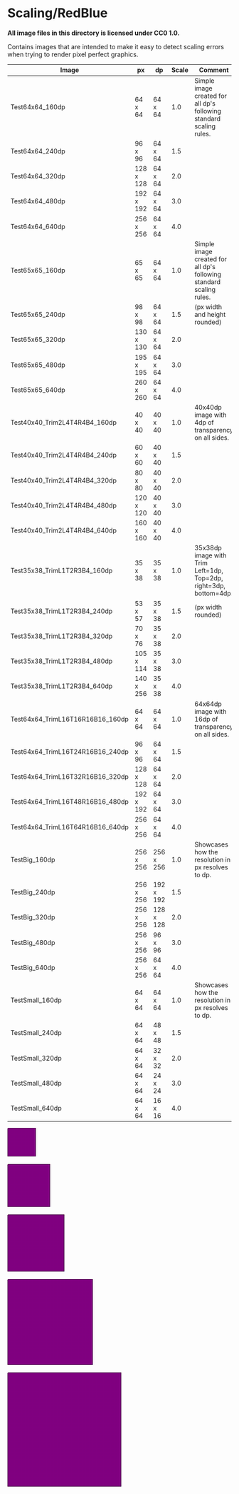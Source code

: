 # Scaling/RedBlue

**All image files in this directory is licensed under CC0 1.0.**

Contains images that are intended to make it easy to detect scaling errors when trying to render pixel perfect graphics.

Image                            | px        | dp        | Scale | Comment
---------------------------------|-----------|-----------|-------|-------------------------------------------------------------
Test64x64_160dp                  |  64 x  64 |  64 x  64 |   1.0 | Simple image created for all dp's following standard scaling rules.
Test64x64_240dp                  |  96 x  96 |  64 x  64 |   1.5 |
Test64x64_320dp                  | 128 x 128 |  64 x  64 |   2.0 |
Test64x64_480dp                  | 192 x 192 |  64 x  64 |   3.0 |
Test64x64_640dp                  | 256 x 256 |  64 x  64 |   4.0 |
Test65x65_160dp                  |  65 x  65 |  64 x  64 |   1.0 | Simple image created for all dp's following standard scaling rules.
Test65x65_240dp                  |  98 x  98 |  64 x  64 |   1.5 | (px width and height rounded)
Test65x65_320dp                  | 130 x 130 |  64 x  64 |   2.0 |
Test65x65_480dp                  | 195 x 195 |  64 x  64 |   3.0 |
Test65x65_640dp                  | 260 x 260 |  64 x  64 |   4.0 |
Test40x40_Trim2L4T4R4B4_160dp    |  40 x  40 |  40 x  40 |   1.0 | 40x40dp image with 4dp of transparency on all sides.
Test40x40_Trim2L4T4R4B4_240dp    |  60 x  60 |  40 x  40 |   1.5 |
Test40x40_Trim2L4T4R4B4_320dp    |  80 x  80 |  40 x  40 |   2.0 |
Test40x40_Trim2L4T4R4B4_480dp    | 120 x 120 |  40 x  40 |   3.0 |
Test40x40_Trim2L4T4R4B4_640dp    | 160 x 160 |  40 x  40 |   4.0 |
Test35x38_TrimL1T2R3B4_160dp     |  35 x  38 |  35 x  38 |   1.0 | 35x38dp image with Trim Left=1dp, Top=2dp, right=3dp, bottom=4dp.
Test35x38_TrimL1T2R3B4_240dp     |  53 x  57 |  35 x  38 |   1.5 | (px width rounded)
Test35x38_TrimL1T2R3B4_320dp     |  70 x  76 |  35 x  38 |   2.0 |
Test35x38_TrimL1T2R3B4_480dp     | 105 x 114 |  35 x  38 |   3.0 |
Test35x38_TrimL1T2R3B4_640dp     | 140 x 256 |  35 x  38 |   4.0 |
Test64x64_TrimL16T16R16B16_160dp |  64 x  64 |  64 x  64 |   1.0 | 64x64dp image with 16dp of transparency on all sides.
Test64x64_TrimL16T24R16B16_240dp |  96 x  96 |  64 x  64 |   1.5 |
Test64x64_TrimL16T32R16B16_320dp | 128 x 128 |  64 x  64 |   2.0 |
Test64x64_TrimL16T48R16B16_480dp | 192 x 192 |  64 x  64 |   3.0 |
Test64x64_TrimL16T64R16B16_640dp | 256 x 256 |  64 x  64 |   4.0 |
TestBig_160dp                    | 256 x 256 | 256 x 256 |   1.0 | Showcases how the resolution in px resolves to dp.
TestBig_240dp                    | 256 x 256 | 192 x 192 |   1.5 |
TestBig_320dp                    | 256 x 256 | 128 x 128 |   2.0 |
TestBig_480dp                    | 256 x 256 |  96 x  96 |   3.0 |
TestBig_640dp                    | 256 x 256 |  64 x  64 |   4.0 |
TestSmall_160dp                  |  64 x  64 |  64 x  64 |   1.0 | Showcases how the resolution in px resolves to dp.
TestSmall_240dp                  |  64 x  64 |  48 x  48 |   1.5 |
TestSmall_320dp                  |  64 x  64 |  32 x  32 |   2.0 |
TestSmall_480dp                  |  64 x  64 |  24 x  24 |   3.0 |
TestSmall_640dp                  |  64 x  64 |  16 x  16 |   4.0 |


![alt text](./Test64x64_160dp.png "Test64x64_160dp")

![alt text](./Test64x64_240dp.png "Test64x64_240dp")

![alt text](./Test64x64_320dp.png "Test64x64_320dp")

![alt text](./Test64x64_480dp.png "Test64x64_480dp")

![alt text](./Test64x64_640dp.png "Test64x64_640dp")

